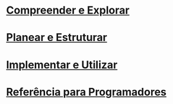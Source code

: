 # [Compreender e Explorar](/understand-explore/microsoft-identity-manager-2016.md)
# [Planear e Estruturar](/plan-design/microsoft-identity-manager-2016-supported-platforms.md)
# [Implementar e Utilizar](/deploy-use/microsoft-identity-manager-deploy.md)
# [Referência para Programadores](/reference/microsoft-identity-manager-2016-developer-reference.md)


<!--HONumber=Apr16_HO4-->


